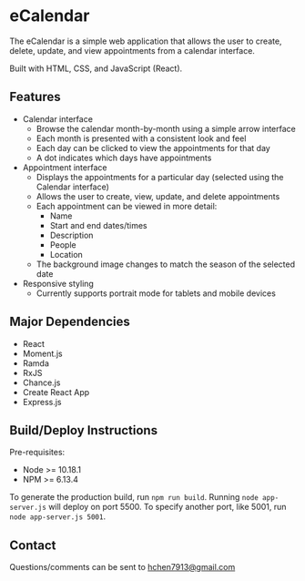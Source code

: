 # eCalendar #

The eCalendar is a simple web application that allows the user to create, delete, update, and view appointments from a calendar interface. 

Built with HTML, CSS, and JavaScript (React).

## Features

- Calendar interface
    - Browse the calendar month-by-month using a simple arrow interface
    - Each month is presented with a consistent look and feel
    - Each day can be clicked to view the appointments for that day
    - A dot indicates which days have appointments
- Appointment interface
    - Displays the appointments for a particular day (selected using the Calendar interface)
    - Allows the user to create, view, update, and delete appointments
    - Each appointment can be viewed in more detail:
        - Name
        - Start and end dates/times
        - Description
        - People
        - Location
    - The background image changes to match the season of the selected date
- Responsive styling
    - Currently supports portrait mode for tablets and mobile devices

## Major Dependencies 

- React
- Moment.js
- Ramda
- RxJS
- Chance.js
- Create React App
- Express.js


## Build/Deploy Instructions

Pre-requisites:

- Node >= 10.18.1
- NPM >= 6.13.4

To generate the production build, run `npm run build`. Running `node app-server.js` will deploy on port 5500. To specify another port, like 5001, run `node app-server.js 5001`.

## Contact

Questions/comments can be sent to <hchen7913@gmail.com>